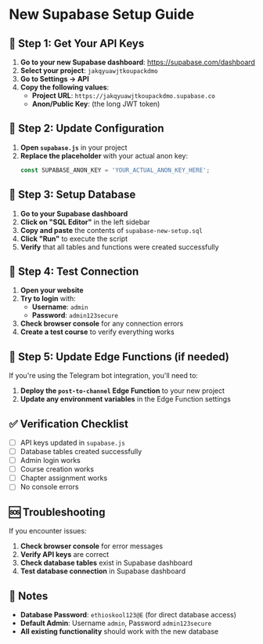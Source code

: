 # New Supabase Setup Guide

## 🔧 Step 1: Get Your API Keys

1. **Go to your new Supabase dashboard**: https://supabase.com/dashboard
2. **Select your project**: `jakqyuawjtkoupackdmo`
3. **Go to Settings → API**
4. **Copy the following values**:
   - **Project URL**: `https://jakqyuawjtkoupackdmo.supabase.co`
   - **Anon/Public Key**: (the long JWT token)

## 🔧 Step 2: Update Configuration

1. **Open `supabase.js`** in your project
2. **Replace the placeholder** with your actual anon key:
   ```javascript
   const SUPABASE_ANON_KEY = 'YOUR_ACTUAL_ANON_KEY_HERE';
   ```

## 🔧 Step 3: Setup Database

1. **Go to your Supabase dashboard**
2. **Click on "SQL Editor"** in the left sidebar
3. **Copy and paste** the contents of `supabase-new-setup.sql`
4. **Click "Run"** to execute the script
5. **Verify** that all tables and functions were created successfully

## 🔧 Step 4: Test Connection

1. **Open your website**
2. **Try to login** with:
   - **Username**: `admin`
   - **Password**: `admin123secure`
3. **Check browser console** for any connection errors
4. **Create a test course** to verify everything works

## 🔧 Step 5: Update Edge Functions (if needed)

If you're using the Telegram bot integration, you'll need to:
1. **Deploy the `post-to-channel` Edge Function** to your new project
2. **Update any environment variables** in the Edge Function settings

## ✅ Verification Checklist

- [ ] API keys updated in `supabase.js`
- [ ] Database tables created successfully
- [ ] Admin login works
- [ ] Course creation works
- [ ] Chapter assignment works
- [ ] No console errors

## 🆘 Troubleshooting

If you encounter issues:
1. **Check browser console** for error messages
2. **Verify API keys** are correct
3. **Check database tables** exist in Supabase dashboard
4. **Test database connection** in Supabase dashboard

## 📝 Notes

- **Database Password**: `ethioskool123@E` (for direct database access)
- **Default Admin**: Username `admin`, Password `admin123secure`
- **All existing functionality** should work with the new database
